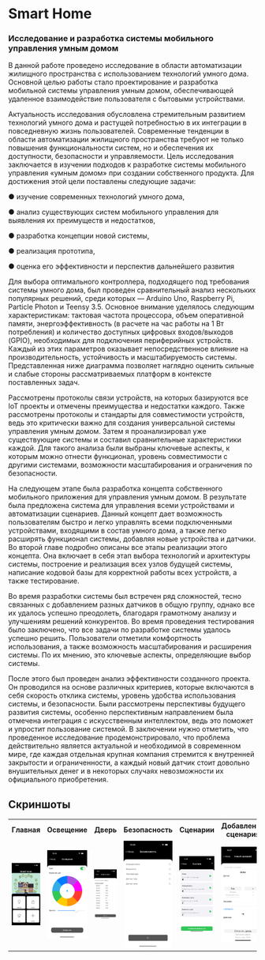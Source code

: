 # Smart Home
### Исследование и разработка системы мобильного управления умным домом

В данной работе проведено исследование в области автоматизации жилищного пространства с использованием технологий умного дома. Основной целью работы стало проектирование и разработка мобильной системы управления умным домом, обеспечивающей удаленное взаимодействие пользователя с бытовыми устройствами.

Актуальность исследования обусловлена стремительным развитием технологий умного дома и растущей потребностью в их интеграции в повседневную жизнь пользователей. Современные тенденции в области автоматизации жилищного пространства требуют не только повышения функциональности систем, но и обеспечения их доступности, безопасности и управляемости.
Цель исследования заключается в изучении подходов к разработке системы мобильного управления «умным домом» при создании собственного продукта.
Для достижения этой цели поставлены следующие задачи:

● изучение современных технологий умного дома,

● анализ существующих систем мобильного управления для выявления их преимуществ и недостатков,

● разработка концепции новой системы,

● реализация прототипа,

● оценка его эффективности и перспектив дальнейшего развития



Для выбора оптимального контроллера, подходящего под требования системы умного дома, был проведен сравнительный анализ нескольких популярных решений, среди которых — Arduino Uno, Raspberry Pi, Particle Photon и Teensy 3.5. Основное внимание уделялось следующим характеристикам: тактовая частота процессора, объем оперативной памяти, энергоэффективность (в расчете на час работы на 1 Вт потребления) и количество доступных цифровых входов/выходов (GPIO), необходимых для подключения периферийных устройств. Каждый из этих параметров оказывает непосредственное влияние на производительность, устойчивость и масштабируемость системы. Представленная ниже диаграмма позволяет наглядно оценить сильные и слабые стороны рассматриваемых платформ в контексте поставленных задач.


Рассмотрены протоколы связи устройств, на которых базируются все IoT проекты и отмечены преимущества и недостатки каждого. Также рассмотрены протоколы и стандарты для совместимости устройств, ведь это критически важно для создания универсальной системы управления умным домом. Затем я проанализировал уже существующие системы и составил сравнительные характеристики каждой. Для такого анализа были выбраны ключевые аспекты, к которым можно отнести функционал, уровень совместимости с другими системами, возможности масштабирования и ограничения по безопасности. 

На следующем этапе была разработка концепта собственного мобильного приложения для управления умным домом. В результате была предложена система для управления всеми устройствами и автоматизации сценариев. Данный концепт дает возможность пользователям быстро и легко управлять всеми подключенными устройствами, входящими в состав умного дома, а также легко расширять функционал системы, добавляя новые устройства и датчики.
Во второй главе подробно описаны все этапы реализации этого концепта. Она включает в себя этап выбора технологий и архитектуры системы, построение и реализация всех узлов будущей системы, написание кодовой базы для корректной работы всех устройств, а также тестирование.

Во время разработки системы был встречен ряд сложностей, тесно связанных с добавлением разных датчиков в общую группу, однако все их удалось успешно преодолеть, благодаря грамотному анализу и улучшениям решений конкурентов. 
Во время проведения тестирования было заключено, что все задачи по разработке системы удалось успешно решить. Пользователи отметили комфортность использования, а также возможность масштабирования и расширения системы. По их мнению, это ключевые аспекты, определяющие выбор системы.

После этого был проведен анализ эффективности созданного проекта. Он проводился на основе различных критериев, которые включаются в себя скорость отклика системы, уровень удобства использования системы, и безопасности. Были рассмотрены перспективы будущего развития системы, особенно перспективным направлением была отмечена интеграция с искусственным интеллектом, ведь это поможет и упростит пользование системой. В заключении нужно отметить, что проведенное исследование продемонстрировало, что проблема действительно является актуальной и необходимой в современном мире, где каждая отдельная крупная компания стремится к внутренней закрытости и ограниченности, а каждый новый датчик стоит довольно внушительных денег и в некоторых случаях невозможности их официального приобретения.



## Скриншоты

<table>
  <tr>
    <th>Главная</th>
    <th>Освещение</th>
    <th>Дверь</th>
    <th>Безопасность</th>
    <th>Сценарии</th>
    <th>Добавление сценария</th>
  </tr>
  <tr>
    <td><img src="screen/main.png" width="150"/></td>
    <td><img src="screen/light.png" width="150"/></td>
    <td><img src="screen/door.png" width="150"/></td>
    <td><img src="screen/security.png" width="150"/></td>
    <td><img src="screen/scenarios.png" width="150"/></td>
    <td><img src="screen/addscenarios.png" width="150"/></td>
  </tr>
</table>
